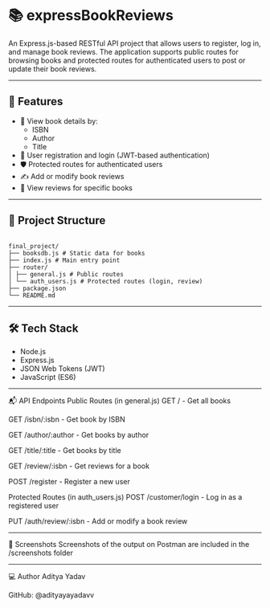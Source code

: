 # 📚 expressBookReviews

An Express.js-based RESTful API project that allows users to register, log in, and manage book reviews. The application supports public routes for browsing books and protected routes for authenticated users to post or update their book reviews.

---

## 🚀 Features

- 📖 View book details by:
  - ISBN
  - Author
  - Title
- 👤 User registration and login (JWT-based authentication)
- 🛡️ Protected routes for authenticated users
- ✍️ Add or modify book reviews
- 🧾 View reviews for specific books

---

## 📂 Project Structure

```

final_project/
├── booksdb.js # Static data for books
├── index.js # Main entry point
├── router/
│ ├── general.js # Public routes
│ └── auth_users.js # Protected routes (login, review)
├── package.json
└── README.md

```
---

## 🛠️ Tech Stack

- Node.js
- Express.js
- JSON Web Tokens (JWT)
- JavaScript (ES6)

---

📬 API Endpoints
Public Routes (in general.js)
GET / - Get all books

GET /isbn/:isbn - Get book by ISBN

GET /author/:author - Get books by author

GET /title/:title - Get books by title

GET /review/:isbn - Get reviews for a book

POST /register - Register a new user

Protected Routes (in auth_users.js)
POST /customer/login - Log in as a registered user

PUT /auth/review/:isbn - Add or modify a book review

---

📸 Screenshots
Screenshots of the output on Postman are included in the /screenshots folder

---

💻 Author
Aditya Yadav

GitHub: @adityayayadavv
